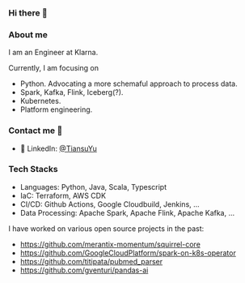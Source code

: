 ### Hi there 👋

### About me
I am an Engineer at Klarna. 

Currently, I am focusing on
- Python. Advocating a more schemaful approach to process data.
- Spark, Kafka, Flink, Iceberg(?).
- Kubernetes.
- Platform engineering.
 
### Contact me :speech_balloon:
- 👔&nbsp;LinkedIn: [@TiansuYu](https://www.linkedin.com/in/tiansuyu/)

### Tech Stacks
- Languages: Python, Java, Scala, Typescript
- IaC: Terraform, AWS CDK
- CI/CD: Github Actions, Google Cloudbuild, Jenkins, ...
- Data Processing: Apache Spark, Apache Flink, Apache Kafka, ...

I have worked on various open source projects in the past:
- https://github.com/merantix-momentum/squirrel-core
- https://github.com/GoogleCloudPlatform/spark-on-k8s-operator
- https://github.com/titipata/pubmed_parser
- https://github.com/gventuri/pandas-ai
